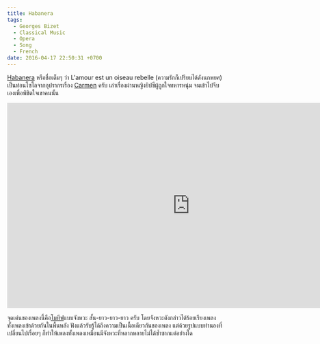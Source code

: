 ```yaml
---
title: Habanera
tags:
  - Georges Bizet
  - Classical Music
  - Opera
  - Song
  - French
date: 2016-04-17 22:50:31 +0700
---
```


[Habanera][] หรือชื่อเต็มๆ ว่า L'amour est un oiseau rebelle (ความรักก็เปรียบได้ดังนกพยศ) เป็นท่อนโซโลจากอุปรากรเรื่อง [Carmen][] ครับ เล่าเรื่องผ่านหญิงยิปซีผู้ถูกใจทหารหนุ่ม จนเข้าไปจีบเองเพื่อพิชิตใจเขาคนนั้น

<iframe width="853" height="480" src="https://www.youtube.com/embed/KJ_HHRJf0xg" frameborder="0" allowfullscreen></iframe>

จุดเด่นของเพลงนี้คือ[โมทีฟ][motif]แบบจังหวะ สั้น-ยาว-ยาว-ยาว ครับ โดยจังหวะดังกล่าวได้ร้อยเรียงเพลงทั้งเพลงเข้าด้วยกันในพื้นหลัง ฟังแล้วรับรู้ได้ถึงความเป็นเนื้อเดียวกันของเพลง แต่ด้วยรูปแบบทำนองที่เปลี่ยนไปเรื่อยๆ ก็ทำให้เพลงทั้งเพลงเหมือนมีจังหวะที่หลากหลายไม่ได้ซ้ำซากแต่อย่างใด


[Habanera]: //en.wikipedia.org/wiki/Habanera_(aria)
[Carmen]: //en.wikipedia.org/wiki/Carmen
[motif]: //en.wikipedia.org/wiki/Motif_(music)
